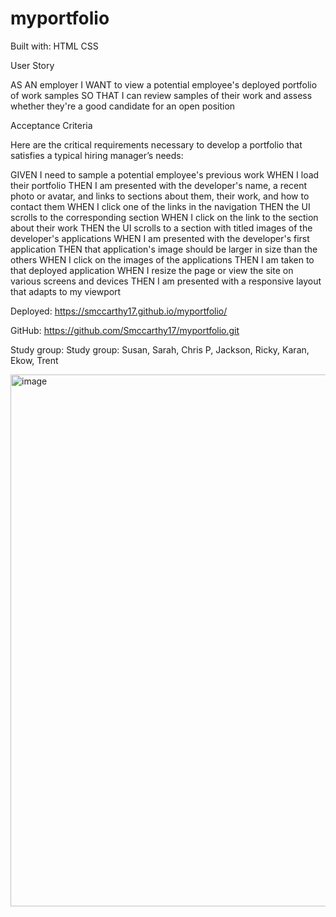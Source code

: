 # myportfolio

Built with:
HTML
CSS

User Story

AS AN employer
I WANT to view a potential employee's deployed portfolio of work samples
SO THAT I can review samples of their work and assess whether they're a good candidate for an open position

Acceptance Criteria

Here are the critical requirements necessary to develop a portfolio that satisfies a typical hiring manager’s needs:

GIVEN I need to sample a potential employee's previous work
WHEN I load their portfolio
THEN I am presented with the developer's name, a recent photo or avatar, and links to sections about them, their work, and how to contact them
WHEN I click one of the links in the navigation
THEN the UI scrolls to the corresponding section
WHEN I click on the link to the section about their work
THEN the UI scrolls to a section with titled images of the developer's applications
WHEN I am presented with the developer's first application
THEN that application's image should be larger in size than the others
WHEN I click on the images of the applications
THEN I am taken to that deployed application
WHEN I resize the page or view the site on various screens and devices
THEN I am presented with a responsive layout that adapts to my viewport

Deployed: https://smccarthy17.github.io/myportfolio/

GitHub: https://github.com/Smccarthy17/myportfolio.git

Study group: Study group: Susan, Sarah, Chris P, Jackson, Ricky, Karan, Ekow, Trent

<img width="851" alt="image" src="https://user-images.githubusercontent.com/90977936/183548226-78f5db92-b8f8-4b31-9562-03d4eb5992a9.png">

